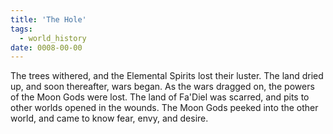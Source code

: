 ```yaml
---
title: 'The Hole'
tags:
  - world_history
date: 0008-00-00
---
```

The trees withered, and the Elemental Spirits lost their luster. The land dried up, and soon thereafter, wars began. As the wars dragged on, the powers of the Moon Gods were lost. The land of Fa'Diel was scarred, and pits to other worlds opened in the wounds. The Moon Gods peeked into the other world, and came to know fear, envy, and desire.